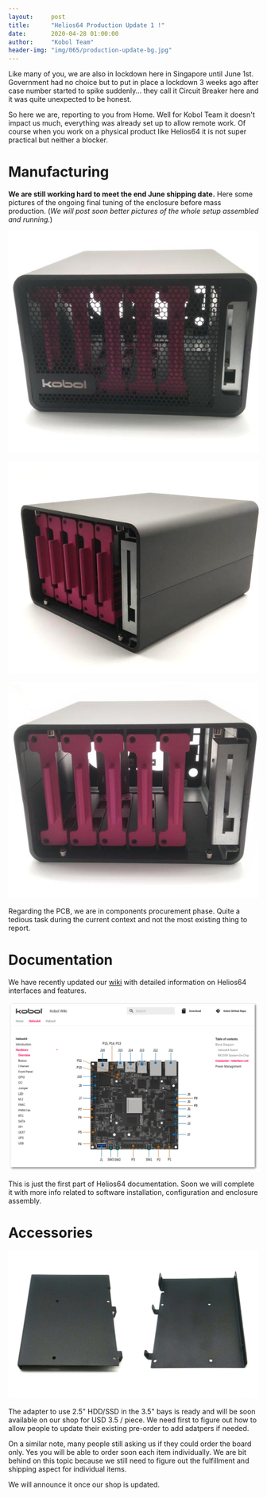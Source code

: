 ```yaml
---
layout:     post
title:      "Helios64 Production Update 1 !"
date:       2020-04-28 01:00:00
author:     "Kobol Team"
header-img: "img/065/production-update-bg.jpg"
---
```


Like many of you, we are also in lockdown here in Singapore until June 1st. Government had no choice but to put in place a lockdown 3 weeks ago after case number started to spike suddenly... they call it Circuit Breaker here and it was quite unexpected to be honest.  

So here we are, reporting to you from Home. Well for Kobol Team it doesn't impact us much, everything was already set up to allow remote work. Of course when you work on a physical product like Helios64 it is not super practical but neither a blocker.

# Manufacturing

**We are still working hard to meet the end June shipping date.** Here some pictures of the ongoing final tuning of the enclosure before mass production. (_We will post soon better pictures of the whole setup assembled and running._)

![Helios64 Enclosure](/img/065/h64-enclosure1.jpg)

![Helios64 Enclosure](/img/065/h64-enclosure2.jpg)

![Helios64 Enclosure](/img/065/h64-enclosure3.jpg)

Regarding the PCB, we are in components procurement phase. Quite a tedious task during the current context and not the most existing thing to report.

# Documentation

We have recently updated our [wiki](https://wiki.kobol.io/helios64/hardware/) with detailed information on Helios64 interfaces and features.

[![Helios64 Wiki](/img/065/h64-wiki.png)](https://wiki.kobol.io/helios64/hardware/)

This is just the first part of Helios64 documentation. Soon we will complete it with more info related to software installation, configuration and enclosure assembly.

# Accessories

![Helios64 Display Port](/img/065/h64-2-5-adapter.jpg)

The adapter to use 2.5" HDD/SSD in the 3.5" bays is ready and will be soon available on our shop for USD 3.5 / piece. We need first to figure out how to allow people to update their existing pre-order to add adatpers if needed.

On a similar note, many people still asking  us if they could order the board only. Yes you will be able to order soon each item individually. We are bit behind on this topic because we still need to figure out the fulfillment and shipping aspect for individual items.

We will announce it once our shop is updated.
